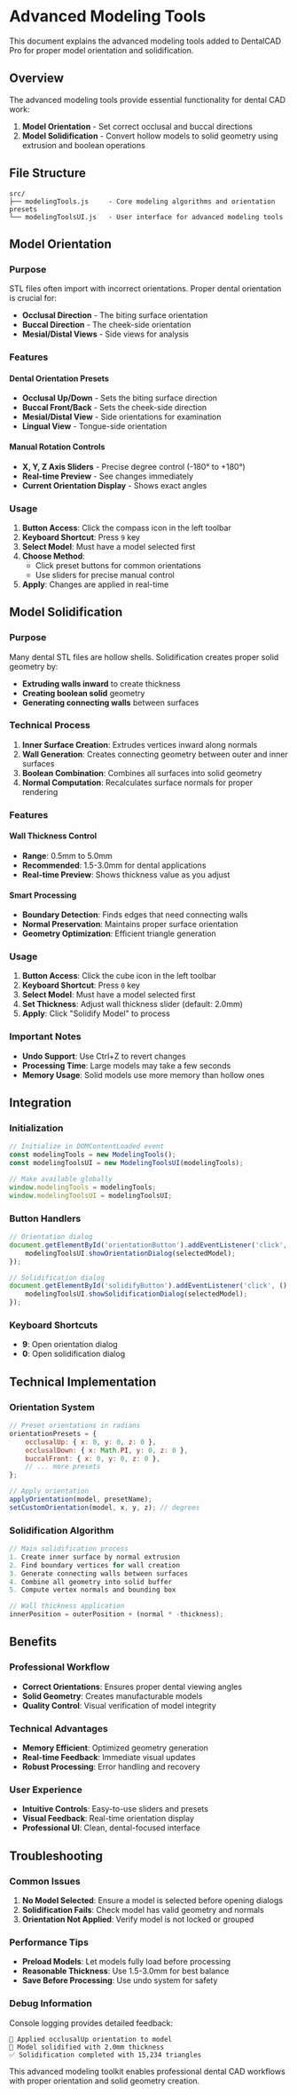 # Advanced Modeling Tools

This document explains the advanced modeling tools added to DentalCAD Pro for proper model orientation and solidification.

## Overview

The advanced modeling tools provide essential functionality for dental CAD work:
1. **Model Orientation** - Set correct occlusal and buccal directions
2. **Model Solidification** - Convert hollow models to solid geometry using extrusion and boolean operations

## File Structure

```
src/
├── modelingTools.js     - Core modeling algorithms and orientation presets
└── modelingToolsUI.js   - User interface for advanced modeling tools
```

## Model Orientation

### Purpose
STL files often import with incorrect orientations. Proper dental orientation is crucial for:
- **Occlusal Direction** - The biting surface orientation
- **Buccal Direction** - The cheek-side orientation
- **Mesial/Distal Views** - Side views for analysis

### Features

#### Dental Orientation Presets
- **Occlusal Up/Down** - Sets the biting surface direction
- **Buccal Front/Back** - Sets the cheek-side direction
- **Mesial/Distal View** - Side orientations for examination
- **Lingual View** - Tongue-side orientation

#### Manual Rotation Controls
- **X, Y, Z Axis Sliders** - Precise degree control (-180° to +180°)
- **Real-time Preview** - See changes immediately
- **Current Orientation Display** - Shows exact angles

### Usage
1. **Button Access**: Click the compass icon in the left toolbar
2. **Keyboard Shortcut**: Press `9` key
3. **Select Model**: Must have a model selected first
4. **Choose Method**:
   - Click preset buttons for common orientations
   - Use sliders for precise manual control
5. **Apply**: Changes are applied in real-time

## Model Solidification

### Purpose
Many dental STL files are hollow shells. Solidification creates proper solid geometry by:
- **Extruding walls inward** to create thickness
- **Creating boolean solid** geometry
- **Generating connecting walls** between surfaces

### Technical Process
1. **Inner Surface Creation**: Extrudes vertices inward along normals
2. **Wall Generation**: Creates connecting geometry between outer and inner surfaces
3. **Boolean Combination**: Combines all surfaces into solid geometry
4. **Normal Computation**: Recalculates surface normals for proper rendering

### Features

#### Wall Thickness Control
- **Range**: 0.5mm to 5.0mm
- **Recommended**: 1.5-3.0mm for dental applications
- **Real-time Preview**: Shows thickness value as you adjust

#### Smart Processing
- **Boundary Detection**: Finds edges that need connecting walls
- **Normal Preservation**: Maintains proper surface orientation
- **Geometry Optimization**: Efficient triangle generation

### Usage
1. **Button Access**: Click the cube icon in the left toolbar
2. **Keyboard Shortcut**: Press `0` key
3. **Select Model**: Must have a model selected first
4. **Set Thickness**: Adjust wall thickness slider (default: 2.0mm)
5. **Apply**: Click "Solidify Model" to process

### Important Notes
- **Undo Support**: Use Ctrl+Z to revert changes
- **Processing Time**: Large models may take a few seconds
- **Memory Usage**: Solid models use more memory than hollow ones

## Integration

### Initialization
```javascript
// Initialize in DOMContentLoaded event
const modelingTools = new ModelingTools();
const modelingToolsUI = new ModelingToolsUI(modelingTools);

// Make available globally
window.modelingTools = modelingTools;
window.modelingToolsUI = modelingToolsUI;
```

### Button Handlers
```javascript
// Orientation dialog
document.getElementById('orientationButton').addEventListener('click', () => {
    modelingToolsUI.showOrientationDialog(selectedModel);
});

// Solidification dialog
document.getElementById('solidifyButton').addEventListener('click', () => {
    modelingToolsUI.showSolidificationDialog(selectedModel);
});
```

### Keyboard Shortcuts
- **9**: Open orientation dialog
- **0**: Open solidification dialog

## Technical Implementation

### Orientation System
```javascript
// Preset orientations in radians
orientationPresets = {
    occlusalUp: { x: 0, y: 0, z: 0 },
    occlusalDown: { x: Math.PI, y: 0, z: 0 },
    buccalFront: { x: 0, y: 0, z: 0 },
    // ... more presets
};

// Apply orientation
applyOrientation(model, presetName);
setCustomOrientation(model, x, y, z); // degrees
```

### Solidification Algorithm
```javascript
// Main solidification process
1. Create inner surface by normal extrusion
2. Find boundary vertices for wall creation
3. Generate connecting walls between surfaces
4. Combine all geometry into solid buffer
5. Compute vertex normals and bounding box

// Wall thickness application
innerPosition = outerPosition + (normal * -thickness);
```

## Benefits

### Professional Workflow
- **Correct Orientations**: Ensures proper dental viewing angles
- **Solid Geometry**: Creates manufacturable models
- **Quality Control**: Visual verification of model integrity

### Technical Advantages
- **Memory Efficient**: Optimized geometry generation
- **Real-time Feedback**: Immediate visual updates
- **Robust Processing**: Error handling and recovery

### User Experience
- **Intuitive Controls**: Easy-to-use sliders and presets
- **Visual Feedback**: Real-time orientation display
- **Professional UI**: Clean, dental-focused interface

## Troubleshooting

### Common Issues
1. **No Model Selected**: Ensure a model is selected before opening dialogs
2. **Solidification Fails**: Check model has valid geometry and normals
3. **Orientation Not Applied**: Verify model is not locked or grouped

### Performance Tips
- **Preload Models**: Let models fully load before processing
- **Reasonable Thickness**: Use 1.5-3.0mm for best balance
- **Save Before Processing**: Use undo system for safety

### Debug Information
Console logging provides detailed feedback:
```
🧭 Applied occlusalUp orientation to model
🔧 Model solidified with 2.0mm thickness
✅ Solidification completed with 15,234 triangles
```

This advanced modeling toolkit enables professional dental CAD workflows with proper orientation and solid geometry creation.

